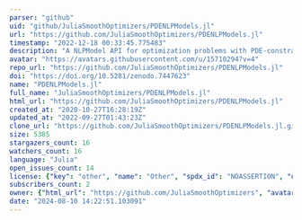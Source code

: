 ```yaml
---
parser: "github"
uid: "github/JuliaSmoothOptimizers/PDENLPModels.jl"
url: "https://github.com/JuliaSmoothOptimizers/PDENLPModels.jl"
timestamp: "2022-12-18 00:33:45.775483"
description: "A NLPModel API for optimization problems with PDE-constraints"
avatar: "https://avatars.githubusercontent.com/u/15710294?v=4"
repo_url: "https://github.com/JuliaSmoothOptimizers/PDENLPModels.jl"
doi: "https://doi.org/10.5281/zenodo.7447623"
name: "PDENLPModels.jl"
full_name: "JuliaSmoothOptimizers/PDENLPModels.jl"
html_url: "https://github.com/JuliaSmoothOptimizers/PDENLPModels.jl"
created_at: "2020-10-27T16:28:19Z"
updated_at: "2022-09-27T01:43:23Z"
clone_url: "https://github.com/JuliaSmoothOptimizers/PDENLPModels.jl.git"
size: 5385
stargazers_count: 16
watchers_count: 16
language: "Julia"
open_issues_count: 14
license: {"key": "other", "name": "Other", "spdx_id": "NOASSERTION", "url": null, "node_id": "MDc6TGljZW5zZTA="}
subscribers_count: 2
owner: {"html_url": "https://github.com/JuliaSmoothOptimizers", "avatar_url": "https://avatars.githubusercontent.com/u/15710294?v=4", "login": "JuliaSmoothOptimizers", "type": "Organization"}
date: "2024-08-10 14:22:51.103091"
---
```

